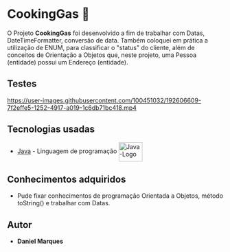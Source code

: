# CookingGas 🚀
O Projeto **CookingGas** foi desenvolvido a fim de trabalhar com Datas, DateTimeFormatter, conversão de data. Também coloquei em prática a utilização de ENUM, para classificar o "status" do cliente, além de conceitos de Orientação a Objetos que, neste projeto, uma Pessoa (entidade) possui um Endereço (entidade).

## Testes<br>

  

https://user-images.githubusercontent.com/100451032/192606609-7f2effe5-1252-4917-a019-1c6db71bc418.mp4


  
## Tecnologias usadas
* [Java](https://www.oracle.com/java/technologies/downloads/#jdk18-windows) - Linguagem de programação <img align="center" alt="Java-Logo" height="45" width="55" src="https://cdn.jsdelivr.net/gh/devicons/devicon/icons/java/java-original-wordmark.svg"/>


## Conhecimentos adquiridos <br>
 * Pude fixar conhecimentos de programação Orientada a Objetos, método toString() e trabalhar com Datas.

## Autor
* **Daniel Marques**
